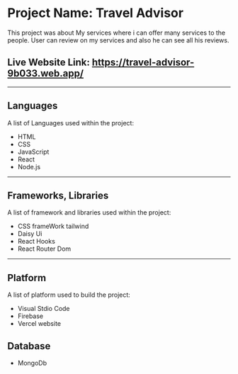 # Project Name: Travel Advisor

This project was about My services where i can offer many services to the people. User can review on my services and also he can see all his reviews.
## Live Website Link: https://travel-advisor-9b033.web.app/


***
## Languages 

A list of Languages used within the project:
* HTML
* CSS
* JavaScript
* React
* Node.js

***
## Frameworks, Libraries

A list of framework and libraries used within the project:
* CSS frameWork tailwind
* Daisy Ui
* React Hooks
* React Router Dom

***
## Platform 

A list of platform used to build the project:
* Visual Stdio Code
* Firebase
* Vercel website

## Database
* MongoDb
